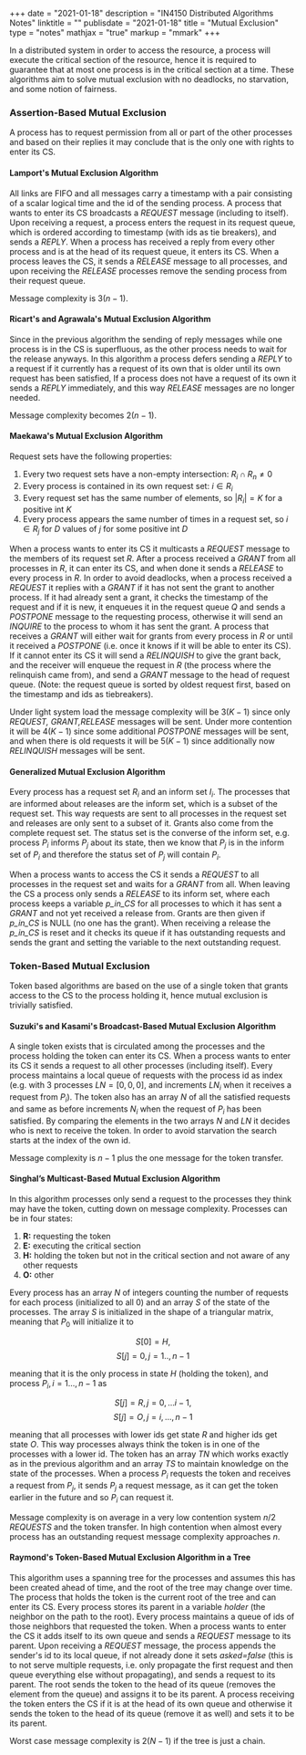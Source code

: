+++
date = "2021-01-18"
description = "IN4150 Distributed Algorithms Notes"
linktitle = ""
publisdate = "2021-01-18"
title = "Mutual Exclusion"
type = "notes"
mathjax = "true"
markup = "mmark"
+++

In a distributed system in order to access the resource, a process will execute the critical section of the resource, hence it is required to guarantee that at most one process is in the critical section at a time. These algorithms aim to solve mutual exclusion with no deadlocks, no starvation, and some notion of fairness.

### Assertion-Based Mutual Exclusion

A process has to request permission from all or part of the other processes and based on their replies it may conclude that is the only one with rights to enter its CS.

#### Lamport's Mutual Exclusion Algorithm

All links are FIFO and all messages carry a timestamp with a pair consisting of a scalar logical time and the id of the sending process. A process that wants to enter its CS broadcasts a _REQUEST_ message (including to itself). Upon receiving a request, a process enters the request in its request queue, which is ordered according to timestamp (with ids as tie breakers), and sends a _REPLY_. When a process has received a reply from every other process and is at the head of its request queue, it enters its CS. When a process leaves the CS, it sends a _RELEASE_ message to all processes, and upon receiving the _RELEASE_ processes remove the sending process from their request queue.

Message complexity is $3(n-1)$.

#### Ricart's and Agrawala's Mutual Exclusion Algorithm

Since in the previous algorithm the sending of reply messages while one process is in the CS is superfluous, as the other process needs to wait for the release anyways. In this algorithm a process defers sending a _REPLY_ to a request if it currently has a request of its own that is older until its own request has been satisfied, If a process does not have a request of its own it sends a _REPLY_ immediately, and this way _RELEASE_ messages are no longer needed.

Message complexity becomes $2(n-1)$.

#### Maekawa's Mutual Exclusion Algorithm

Request sets have the following properties:

1. Every two request sets have a non-empty intersection: $R_i\cap R_n\ne0$
2. Every process is contained in its own request set: $i\in R_i$
3. Every request set has the same number of elements, so $|R_i|=K$ for a positive int $K$
4. Every process appears the same number of times in a request set, so $i\in R_j$ for $D$ values of $j$ for some positive int $D$

When a process wants to enter its CS it multicasts a _REQUEST_ message to the members of its request set $R$. After a process received a _GRANT_ from all processes in $R$, it can enter its CS, and when done it sends a _RELEASE_ to every process in $R$. In order to avoid deadlocks, when a process received a _REQUEST_ it replies with a _GRANT_ if it has not sent the grant to another process. If it had already sent a grant, it checks the timestamp of the request and if it is new, it enqueues it in the request queue $Q$ and sends a _POSTPONE_ message to the requesting process, otherwise it will send an _INQUIRE_ to the process to whom it has sent the grant. A process that receives a _GRANT_ will either wait for grants from every process in $R$ or until it received a _POSTPONE_ (i.e. once it knows if it will be able to enter its CS). If it cannot enter its CS it will send a _RELINQUISH_ to give the grant back, and the receiver will enqueue the request in $R$ (the process where the relinquish came from), and send a _GRANT_ message to the head of request queue. (Note: the request queue is sorted by oldest request first, based on the timestamp and ids as tiebreakers).

Under light system load the message complexity will be $3(K-1)$ since only _REQUEST, GRANT,RELEASE_ messages will be sent. Under more contention it will be $4(K-1)$ since some additional _POSTPONE_ messages will be sent, and when there is old requests it will be $5(K-1)$ since additionally now _RELINQUISH_ messages will be sent.

#### Generalized Mutual Exclusion Algorithm

Every process has a request set $R_i$ and an inform set $I_i$. The processes that are informed about releases are the inform set, which is a subset of the request set. This way requests are sent to all processes in the request set and releases are only sent to a subset of it. Grants also come from the complete request set. The status set is the converse of the inform set, e.g. process $P_i$ informs $P_j$ about its state, then we know that $P_j$ is in the inform set of $P_i$ and therefore the status set of $P_j$ will contain $P_i$.

When a process wants to access the CS it sends a _REQUEST_ to all processes in the request set and waits for a _GRANT_ from all. When leaving the CS a process only sends a _RELEASE_ to its inform set, where each process keeps a variable _p\_in\_CS_ for all processes to which it has sent a _GRANT_ and not yet received a release from. Grants are then given if _p\_in\_CS_ is NULL (no one has the grant). When receiving a release the _p\_in\_CS_ is reset and it checks its queue if it has outstanding requests and sends the grant and setting the variable to the next outstanding request.

### Token-Based Mutual Exclusion

Token based algorithms are based on the use of a single token that grants access to the CS to the process holding it, hence mutual exclusion is trivially satisfied.

#### Suzuki's and Kasami's Broadcast-Based Mutual Exclusion Algorithm

A single token exists that is circulated among the processes and the process holding the token can enter its CS. When a process wants to enter its CS it sends a request to all other processes (including itself). Every process maintains a local queue of requests with the process id as index (e.g. with 3 processes $LN=[0,0,0]$, and increments $LN_i$ when it receives a request from $P_i$). The token also has an array $N$ of all the satisfied requests and same as before increments $N_i$ when the request of $P_i$ has been satisfied. By comparing the elements in the two arrays $N$ and $LN$ it decides who is next to receive the token. In order to avoid starvation the search starts at the index of the own id.

Message complexity is $n-1$ plus the one message for the token transfer.

#### Singhal’s Multicast-Based Mutual Exclusion Algorithm

In this algorithm processes only send a request to the processes they think may have the token, cutting down on message complexity. Processes can be in four states:

1. **R:** requesting the token
2. **E:** executing the critical section
3. **H:** holding the token but not in the critical section and not aware of any other requests
4. **O:** other

Every process has an array $N$ of integers counting the number of requests for each process (initialized to all 0) and an array $S$ of the state of the processes. The array $S$ is initialized in the shape of a triangular matrix, meaning that $P_0$ will initialize it to

$$S[0]=H,$$
$$S[j]=0,j=1..,n-1$$

meaning that it is the only process in state $H$ (holding the token), and process $P_i,i=1...,n-1$ as

$$S[j]=R,j=0,...i-1,$$
$$S[j]=O,j=i,...,n-1$$

meaning that all processes with lower ids get state $R$ and higher ids get state $O$. This way processes always think the token is in one of the processes with a lower id. The token has an array $TN$ which works exactly as in the previous algorithm and an array $TS$ to maintain knowledge on the state of the processes. When a process $P_i$ requests the token and receives a request from $P_j$, it sends $P_j$ a request message, as it can get the token earlier in the future and so $P_i$ can request it.

Message complexity is on average in a very low contention system $n/2$ _REQUESTS_ and the token transfer. In high contention when almost every process has an outstanding request message complexity approaches $n$.

#### Raymond's Token-Based Mutual Exclusion Algorithm in a Tree

This algorithm uses a spanning tree for the processes and assumes this has been created ahead of time, and the root of the tree may change over time.  The process that holds the token is the current root of the tree and can enter its CS. Every process stores its parent in a variable _holder_ (the neighbor on the path to the root). Every process maintains a queue of ids of those neighbors that requested the token. When a process wants to enter the CS it adds itself to its own queue and sends a _REQUEST_ message to its parent. Upon receiving a _REQUEST_ message, the process appends the sender's id to its local queue, if not already done it sets _asked=false_ (this is to not serve multiple requests, i.e. only propagate the first request and then queue everything else without propagating), and sends a request to its parent. The root sends the token to the head of its queue (removes the element from the queue) and assigns it to be its parent. A process receiving the token enters the CS if it is at the head of its own queue and otherwise it sends the token to the head of its queue (remove it as well) and sets it to be its parent.

Worst case message complexity is $2(N-1)$ if the tree is just a chain.

